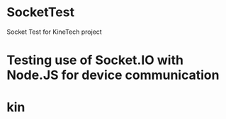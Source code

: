 SocketTest
==========

Socket Test for KineTech project

Testing use of Socket.IO with Node.JS for device communication
=======
kin
===
